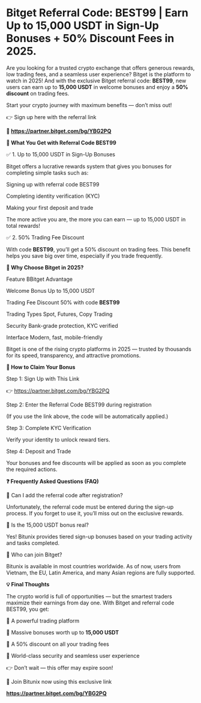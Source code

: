# Bitget Referral Code: BEST99 | Earn Up to 15,000 USDT in Sign-Up Bonuses + 50% Discount Fees in 2025.

Are you looking for a trusted crypto exchange that offers generous rewards, low trading fees, and a seamless user experience? Bitget is the platform to watch in 2025! And with the exclusive Bitget referral code: **BEST99**, new users can earn up to **15,000 USDT** in welcome bonuses and enjoy a **50% discount** on trading fees.

Start your crypto journey with maximum benefits — don’t miss out!

👉 Sign up here with the referral link 

**🔗 https://partner.bitget.com/bg/YBG2PQ**

**🎁 What You Get with Referral Code BEST99**

✅ 1. Up to 15,000 USDT in Sign-Up Bonuses

Bitget offers a lucrative rewards system that gives you bonuses for completing simple tasks such as:

Signing up with referral code BEST99

Completing identity verification (KYC)

Making your first deposit and trade

The more active you are, the more you can earn — up to 15,000 USDT in total rewards!

✅ 2. 50% Trading Fee Discount

With code **BEST99**, you’ll get a 50% discount on trading fees. This benefit helps you save big over time, especially if you trade frequently.

**🚀 Why Choose Bitget in 2025?**

Feature	BBitget Advantage

Welcome Bonus	Up to 15,000 USDT

Trading Fee Discount	50% with code **BEST99**

Trading Types	Spot, Futures, Copy Trading

Security	Bank-grade protection, KYC verified

Interface	Modern, fast, mobile-friendly

Bitget is one of the rising crypto platforms in 2025 — trusted by thousands for its speed, transparency, and attractive promotions.

**📝 How to Claim Your Bonus**

Step 1: Sign Up with This Link

👉 https://partner.bitget.com/bg/YBG2PQ

Step 2: Enter the Referral Code BEST99 during registration

(If you use the link above, the code will be automatically applied.)

Step 3: Complete KYC Verification

Verify your identity to unlock reward tiers.

Step 4: Deposit and Trade

Your bonuses and fee discounts will be applied as soon as you complete the required actions.

**❓ Frequently Asked Questions (FAQ)**

🔸 Can I add the referral code after registration?

Unfortunately, the referral code must be entered during the sign-up process. If you forget to use it, you’ll miss out on the exclusive rewards.

🔸 Is the 15,000 USDT bonus real?

Yes! Bitunix provides tiered sign-up bonuses based on your trading activity and tasks completed.

🔸 Who can join Bitget?

Bitunix is available in most countries worldwide. As of now, users from Vietnam, the EU, Latin America, and many Asian regions are fully supported.

**💡 Final Thoughts**

The crypto world is full of opportunities — but the smartest traders maximize their earnings from day one. With Bitget and referral code BEST99, you get:

🚀 A powerful trading platform

🎁 Massive bonuses worth up to **15,000 USDT**

💸 A 50% discount on all your trading fees

🔐 World-class security and seamless user experience

👉 Don’t wait — this offer may expire soon!

🔗 Join Bitunix now using this exclusive link

**https://partner.bitget.com/bg/YBG2PQ**

